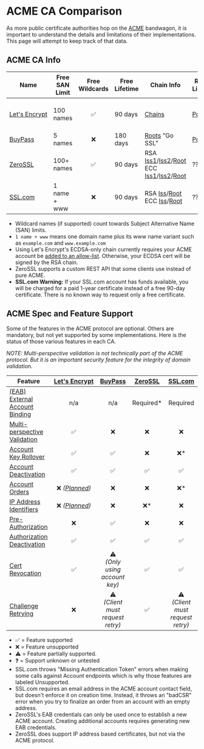 # ACME CA Comparison

As more public certificate authorities hop on the [ACME][rfc00] bandwagon, it is important to understand the details and limitations of their implementations. This page will attempt to keep track of that data.

## ACME CA Info

| Name                       | Free SAN Limit | Free Wildcards     | Free Lifetime | Chain Info                                                              | Rate Limits    | Directory Endpoint           | Notes                                                    |
| ----                       | -------------- | :------------:     | ------------- | ----------                                                              | -----------    | ------------------           | -----                                                    |
| [Let's&nbsp;Encrypt][le01] | 100 names      | :white_check_mark: | 90 days       | [Chains][le06]                                                          | [Policy][le02] | [RSA + ECC][le10]            | [Service Status][le09]<br />[Staging Environment][le03]  |
| [BuyPass][bp01]            | 5 names        | :x:                | 180 days      | [Roots][bp04] "Go SSL"                                                  | [Policy][bp02] | [RSA + ECC][bp05]            | [Test Environment][bp03]                                 |
| [ZeroSSL][z01]             | 100+ names     | :white_check_mark: | 90 days       | RSA [Iss1][z02]/[Iss2][z03]/[Root][z04]<br />ECC [Iss1][z05]/[Iss2][z06]/[Root][z07] | ??             | [RSA + ECC][z08]             |                                                          |
| [SSL.com][ss01]            | 1 name + www   | :x:                | 90 days       | RSA [Iss][ss02]/[Root][ss03]<br />ECC [Iss][ss06]/[Root][ss07]          | ??             | [RSA][ss04]<br />[ECC][ss05] | See Warning below                                        |

* Wildcard names (if supported) count towards Subject Alternative Name (SAN) limits.
* `1 name + www` means one domain name plus its www name variant such as `example.com` and `www.example.com`
* Using Let's Encrypt's ECDSA-only chain currently requires your ACME account be [added to an allow-list](https://community.letsencrypt.org/t/ecdsa-availability-in-production-environment/150679). Otherwise, your ECDSA cert will be signed by the RSA chain.
* ZeroSSL supports a custom REST API that some clients use instead of pure ACME.
* **SSL.com Warning:** If your SSL.com account has funds available, you will be charged for a paid 1-year certificate instead of a free 90-day certificate. There is no known way to request only a free certificate.

## ACME Spec and Feature Support

Some of the features in the ACME protocol are optional. Others are mandatory, but not yet supported by some implementations. Here is the status of those various features in each CA.

*NOTE: Multi-perspective validation is not technically part of the ACME protocol. But it is an important security feature for the integrity of domain validation.*

| Feature                                      | [Let's&nbsp;Encrypt][le01] | [BuyPass][bp01]                              | [ZeroSSL][z01]     | [SSL.com][ss01]                              |
| -------                                      | :------------------------: | :-------------:                              | :------------:     | :-------------:                              |
| [(EAB) External<br />Account Binding][rfc01] | n/a                        | n/a                                          | Required*          | Required                                     |
| [Multi-perspective<br />Validation][le05]    | :white_check_mark:         | :x:                                          | :x:                | :x:                                          |
| [Account<br />Key Rollover][rfc02]           | :white_check_mark:         | :white_check_mark:                           | :x:                | :x:*                                         |
| [Account<br />Deactivation][rfc03]           | :white_check_mark:         | :white_check_mark:                           | :white_check_mark: | :white_check_mark:                           |
| [Account<br />Orders][rfc04]                 | :x: *([Planned][le07])*    | :x:                                          | :x:                | :x:*                                         |
| [IP Address<br />Identifiers][rfc05]         | :x: *([Planned][le08])*    | :x:                                          | :x:*               | :x:                                          |
| [Pre-Authorization][rfc06]                   | :x:                        | :white_check_mark:                           | :x:                | :x:                                          |
| [Authorization<br />Deactivation][rfc07]     | :white_check_mark:         | :white_check_mark:                           | :white_check_mark: | :white_check_mark:                           |
| [Cert<br />Revocation][rfc08]                | :white_check_mark:         | :warning:<br />*(Only using account key)*    | :white_check_mark: | :white_check_mark:                           |
| [Challenge<br />Retrying][rfc09]             | :x:                        | :warning:<br />*(Client must request retry)* | :white_check_mark: | :warning:<br />*(Client must request retry)* |

* :white_check_mark: = Feature supported
* :x: = Feature unsupported
* :warning: = Feature partially supported.
* :question: = Support unknown or untested
* SSL.com throws "Missing Authentication Token" errors when making some calls against Account endpoints which is why those features are labeled Unsupported.
* SSL.com requires an email address in the ACME account contact field, but doesn't enforce it on creation time. Instead, it throws an "badCSR" error when you try to finalize an order from an account with an empty address.
* ZeroSSL's EAB credentials can only be used once to establish a new ACME account. Creating additional accounts requires generating new EAB credentials.
* ZeroSSL does support IP address based certificates, but not via the ACME protocol.


[wk01]: https://en.wikipedia.org/wiki/Domain-validated_certificate
[le01]: https://letsencrypt.org/
[le02]: https://letsencrypt.org/docs/rate-limits/
[le03]: https://letsencrypt.org/docs/staging-environment/
[le04]: https://acme-v02.api.letsencrypt.org/directory
[le05]: https://letsencrypt.org/2020/02/19/multi-perspective-validation.html
[le06]: https://letsencrypt.org/certificates/
[le07]: https://github.com/letsencrypt/boulder/issues/3335
[le08]: https://github.com/letsencrypt/boulder/issues/2706
[le09]: https://letsencrypt.status.io/
[le10]: https://acme-v02.api.letsencrypt.org/directory
[rfc00]: https://datatracker.ietf.org/doc/html/rfc8555
[rfc01]: https://datatracker.ietf.org/doc/html/rfc8555#section-7.3.4
[rfc02]: https://datatracker.ietf.org/doc/html/rfc8555#section-7.3.5
[rfc03]: https://datatracker.ietf.org/doc/html/rfc8555#section-7.3.6
[rfc04]: https://datatracker.ietf.org/doc/html/rfc8555#section-7.1.2.1
[rfc05]: https://datatracker.ietf.org/doc/html/rfc8738
[rfc06]: https://datatracker.ietf.org/doc/html/rfc8555#section-7.4.1
[rfc07]: https://datatracker.ietf.org/doc/html/rfc8555#section-7.5.2
[rfc08]: https://datatracker.ietf.org/doc/html/rfc8555#section-7.6
[rfc09]: https://datatracker.ietf.org/doc/html/rfc8555#section-8.2
[bp01]: https://www.buypass.com/
[bp02]: https://community.buypass.com/t/m2r5cj/rate-limits
[bp03]: https://api.test4.buypass.no/acme/directory
[bp04]: https://www.buypass.com/security/buypass-root-certificates
[bp05]: https://api.buypass.com/acme/directory
[z01]: https://zerossl.com/
[z02]: https://crt.sh/?q=c81a8bd1f9cf6d84c525f378ca1d3f8c30770e34
[z03]: https://crt.sh/?q=d89e3bd43d5d909b47a18977aa9d5ce36cee184c
[z04]: https://crt.sh/?q=d1eb23a46d17d68fd92564c2f1f1601764d8e349
[z05]: https://crt.sh/?q=7f95276d4951499fd756df344aa24fb38ceaf678
[z06]: https://crt.sh/?q=ca7788c32da1e4b7863a4fb57d00b55ddacbc7f9
[z07]: https://crt.sh/?q=d1eb23a46d17d68fd92564c2f1f1601764d8e349
[z08]: https://acme.zerossl.com/v2/DV90
[ss01]: https://www.ssl.com/
[ss02]: https://crt.sh/?q=33ee4e370a8d90fd4b1445e672226c4b829cc6d2
[ss03]: https://crt.sh/?q=b7ab3308d1ea4477ba1480125a6fbda936490cbb
[ss04]: https://acme.ssl.com/sslcom-dv-rsa
[ss05]: https://acme.ssl.com/sslcom-dv-ecc
[ss06]: https://crt.sh/?q=9219612e901c4904f9835ee8c2add54ff0b797fd
[ss07]: https://crt.sh/?q=c3197c3924e654af1bc4ab20957ae2c30e13026a
